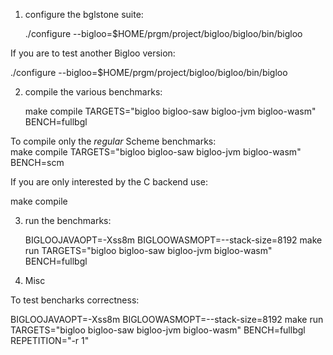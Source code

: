 1. configure the bglstone suite:

   ./configure --bigloo=$HOME/prgm/project/bigloo/bigloo/bin/bigloo
   
If you are to test another Bigloo version:

   ./configure --bigloo=$HOME/prgm/project/bigloo/bigloo/bin/bigloo


2. compile the various benchmarks:

   make compile TARGETS="bigloo bigloo-saw bigloo-jvm bigloo-wasm" BENCH=fullbgl
   
To compile only the _regular_ Scheme benchmarks:   
   make compile TARGETS="bigloo bigloo-saw bigloo-jvm bigloo-wasm" BENCH=scm

If you are only interested by the C backend use:

   make compile


3. run the benchmarks:

   BIGLOOJAVAOPT=-Xss8m BIGLOOWASMOPT=--stack-size=8192 make run TARGETS="bigloo bigloo-saw bigloo-jvm bigloo-wasm" BENCH=fullbgl


4. Misc

To test bencharks correctness:

   BIGLOOJAVAOPT=-Xss8m BIGLOOWASMOPT=--stack-size=8192 make run TARGETS="bigloo bigloo-saw bigloo-jvm bigloo-wasm" BENCH=fullbgl REPETITION="-r 1"


